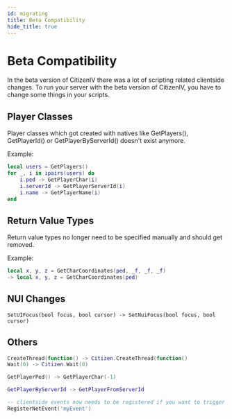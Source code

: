```yaml
---
id: migrating
title: Beta Compatibility
hide_title: true
---
```


# Beta Compatibility

In the beta version of CitizenIV there was a lot of scripting related clientside changes. To run your server with the beta version of CitizenIV, you have to change some things in your scripts.

## Player Classes

Player classes which got created with natives like GetPlayers(), GetPlayerId() or GetPlayerByServerId() doesn't exist anymore.

Example:
```lua
local users = GetPlayers()
for _, i in ipairs(users) do
    i.ped -> GetPlayerChar(i)
    i.serverId -> GetPlayerServerId(i)
    i.name -> GetPlayerName(i)
end
```

## Return Value Types

Return value types no longer need to be specified manually and should get removed.

Example:
```lua
local x, y, z = GetCharCoordinates(ped, _f, _f, _f)
-> local x, y, z = GetCharCoordinates(ped)
```

## NUI Changes

```SetUIFocus(bool focus, bool cursor) -> SetNuiFocus(bool focus, bool cursor)```

## Others

```lua
CreateThread(function() -> Citizen.CreateThread(function()
Wait(0) -> Citizen.Wait(0)

GetPlayerPed() -> GetPlayerChar(-1)

GetPlayerByServerId -> GetPlayerFromServerId

-- clientside events now needs to be registered if you want to trigger them from serverside
RegisterNetEvent('myEvent')
```
